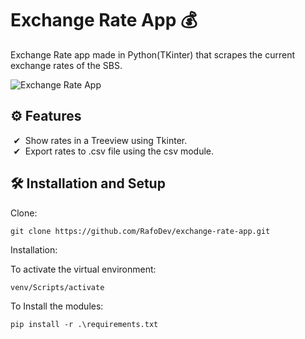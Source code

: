 # Exchange Rate App 💰

Exchange Rate app made in Python(TKinter) that scrapes the current exchange rates of the SBS.

<img src="https://i.postimg.cc/4NVyN9cJ/ex-app.jpg" alt='Exchange Rate App' style="max-width:600px"></img>

## ⚙ Features 
<ul style="list-style:'✔  '">
    <li>Show rates in a Treeview using Tkinter.</li>
    <li>Export rates to .csv file using the csv module.</li>
</ul>

## 🛠 Installation and Setup
Clone:
<pre><code>git clone https://github.com/RafoDev/exchange-rate-app.git</code></pre>

Installation:

To activate the virtual environment: 

<pre><code>venv/Scripts/activate</code></pre>

To Install the modules:

<pre><code>pip install -r .\requirements.txt</code></pre>
